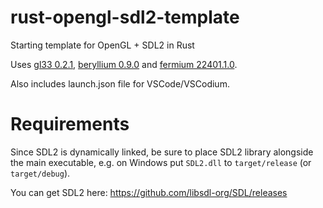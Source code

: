# rust-opengl-sdl2-template
Starting template for OpenGL + SDL2 in Rust

Uses [gl33 0.2.1](https://docs.rs/gl33/0.2.1/gl33/), [beryllium 0.9.0](https://docs.rs/beryllium/0.9.0/beryllium/) and [fermium 22401.1.0](https://docs.rs/fermium/22401.1.0/fermium/).

Also includes launch.json file for VSCode/VSCodium.

# Requirements
Since SDL2 is dynamically linked, be sure to place SDL2 library alongside the main executable, e.g. on Windows put `SDL2.dll` to `target/release` (or `target/debug`).

You can get SDL2 here: https://github.com/libsdl-org/SDL/releases
